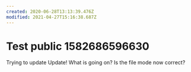 ```yaml
---
created: 2020-06-28T13:13:39.476Z
modified: 2021-04-27T15:16:38.687Z
---
```

# Test public 1582686596630
Trying to update
Update!
What is going on?
Is the file mode now correct?